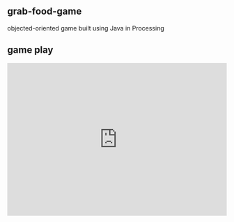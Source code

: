 ## grab-food-game
objected-oriented game built using Java in Processing

## game play
<div style="padding:69.86% 0 0 0;position:relative;"><iframe src="https://player.vimeo.com/video/630891621?h=b0dbcc87d4&amp;badge=0&amp;autopause=0&amp;player_id=0&amp;app_id=58479" frameborder="0" allow="autoplay; fullscreen; picture-in-picture" allowfullscreen style="position:absolute;top:0;left:0;width:100%;height:100%;" title="grabFoodGame.mov"></iframe></div><script src="https://player.vimeo.com/api/player.js"></script>
